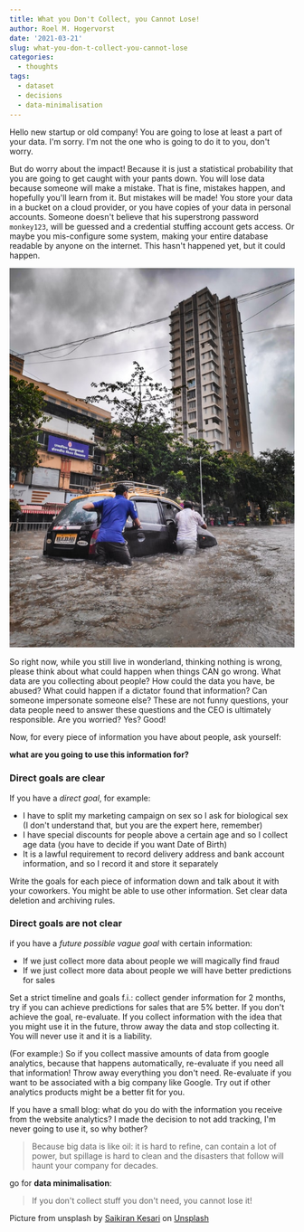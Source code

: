 ```yaml
---
title: What you Don't Collect, you Cannot Lose!
author: Roel M. Hogervorst
date: '2021-03-21'
slug: what-you-don-t-collect-you-cannot-lose
categories:
  - thoughts
tags:
  - dataset
  - decisions
  - data-minimalisation
---
```


Hello new startup or old company! You are going to lose at least a part of 
your data. I'm sorry. I'm not the one who is going to do it to you, don't worry.

But do worry about the impact! Because it is just a statistical probability that
you are going to get caught with your pants down. 
You will lose data because someone will make a mistake. That is fine, mistakes
happen, and hopefully you'll learn from it. But mistakes will be made!
You store your data in a bucket on a cloud provider, or you have copies of
your data in personal accounts. Someone doesn't believe that his superstrong 
password `monkey123`, will be guessed and a credential stuffing account gets access. Or maybe you mis-configure some system, making your entire database readable by anyone on the
internet. This hasn't happened yet, but it could happen. 

![people push a car through flooded street](saikiran-kesari-qVULJ6acwe8-unsplash.jpg)

So right now, while you still live in wonderland, thinking nothing is wrong, 
please think about what could happen when things CAN go wrong. What data are 
you collecting about people? How could the data you have, be abused? What could 
happen if a dictator found that information? Can someone impersonate
someone else? These are not funny questions, your data people need to answer these questions
and  the CEO is ultimately responsible. Are you worried? Yes? Good!

Now, for every piece of information you have about people, ask yourself:

**what are you going to use this information for?**


### Direct goals are clear
If you have a _direct goal_, for example:

- I have to split my marketing campaign on sex so I ask
for biological sex (I don't understand that, but you are the expert here, remember)
- I have special discounts for people above a certain age and so I collect age data (you have to decide if you want Date of Birth)
- It is a lawful requirement to record delivery address and bank account information, and so I record it and store it separately

Write the goals for each piece of information down and talk about it with your
coworkers. You might
be able to use other information. Set clear data deletion and archiving rules.


### Direct goals are not clear
if you have a _future possible vague goal_ with certain information:

- If we just collect more data about people we will magically find fraud
- If we just collect more data about people we will have better predictions for sales


Set a strict timeline and goals f.i.: collect gender information for 2 months, try if you can achieve predictions for sales that are 5% better.
If you don't achieve the goal, re-evaluate. 
If you collect information with the idea that you might use it in the future,
throw away the data and stop collecting it. You will never use it and it is a
liability. 

(For example:)
So if you collect massive amounts of data from google analytics, because that
happens automatically, re-evaluate if you need all that information! 
Throw away everything you don't need. Re-evaluate if you want to be associated 
with a big company like Google. Try out if other analytics products might be 
a better fit for you. 

If you have a small blog: what do you do with the information you receive from
the website analytics? I made the decision to not add tracking, I'm never going to 
use it, so why bother?

> Because big data is like oil: it is hard to refine, can contain a lot of power, but spillage is hard to clean and the disasters that follow will haunt your company for decades. 

go for **data minimalisation**:
> If you don't collect stuff you don't need, you cannot lose it!



Picture from unsplash by <a href="https://unsplash.com/@saikirankesari">Saikiran Kesari</a> on <a href="https://unsplash.com/s/photos/flood">Unsplash</a>
  
